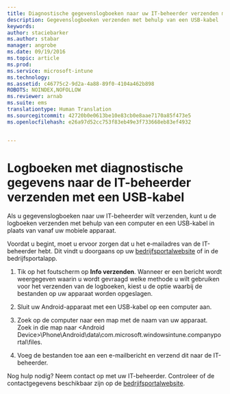 ```yaml
---
title: Diagnostische gegevenslogboeken naar uw IT-beheerder verzenden met behulp van een USB-kabel | Microsoft Intune
description: Gegevenslogboeken verzenden met behulp van een USB-kabel
keywords: 
author: staciebarker
ms.author: stabar
manager: angrobe
ms.date: 09/19/2016
ms.topic: article
ms.prod: 
ms.service: microsoft-intune
ms.technology: 
ms.assetid: c46775c2-9d2a-4a88-89f0-4104a462b898
ROBOTS: NOINDEX,NOFOLLOW
ms.reviewer: arnab
ms.suite: ems
translationtype: Human Translation
ms.sourcegitcommit: 42720b0e0613be10e83cb0e8aae7170a85f473e5
ms.openlocfilehash: e26a97d52cc753f83eb49e3f733668eb83ef4932


---
```



# Logboeken met diagnostische gegevens naar de IT-beheerder verzenden met een USB-kabel

Als u gegevenslogboeken naar uw IT-beheerder wilt verzenden, kunt u de logboeken verzenden met behulp van een computer en een USB-kabel in plaats van vanaf uw mobiele apparaat.

 Voordat u begint, moet u ervoor zorgen dat u het e‑mailadres van de IT-beheerder hebt. Dit vindt u doorgaans op uw [bedrijfsportalwebsite](http://portal.manage.microsoft.com) of in de bedrijfsportalapp.

1.  Tik op het foutscherm op **Info verzenden**. Wanneer er een bericht wordt weergegeven waarin u wordt gevraagd welke methode u wilt gebruiken voor het verzenden van de logboeken, kiest u de optie waarbij de bestanden op uw apparaat worden opgeslagen.

2.  Sluit uw Android-apparaat met een USB-kabel op een computer aan.

3.  Zoek op de computer naar een map met de naam van uw apparaat. Zoek in die map naar &lt;Android Device&gt;\Phone\Android\data\com.microsoft.windowsintune.companyportal\files\.

4.  Voeg de bestanden toe aan een e-mailbericht en verzend dit naar de IT-beheerder.

Nog hulp nodig? Neem contact op met uw IT-beheerder. Controleer of de contactgegevens beschikbaar zijn op de [bedrjifsportalwebsite](http://portal.manage.microsoft.com).



<!--HONumber=Oct16_HO2-->



